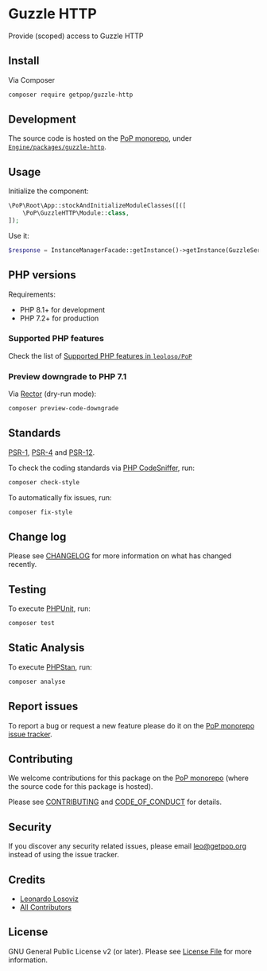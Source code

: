 # Guzzle HTTP

<!--
[![Build Status][ico-travis]][link-travis]
[![Quality Score][ico-code-quality]][link-code-quality]
[![Software License][ico-license]](LICENSE.md)
[![Latest Version on Packagist][ico-version]][link-packagist]
[![Coverage Status][ico-scrutinizer]][link-scrutinizer]
[![Total Downloads][ico-downloads]][link-downloads]
-->

Provide (scoped) access to Guzzle HTTP

## Install

Via Composer

``` bash
composer require getpop/guzzle-http
```

## Development

The source code is hosted on the [PoP monorepo](https://github.com/leoloso/PoP), under [`Engine/packages/guzzle-http`](https://github.com/leoloso/PoP/tree/master/layers/Engine/packages/guzzle-http).

## Usage

Initialize the component:

``` php
\PoP\Root\App::stockAndInitializeModuleClasses([([
    \PoP\GuzzleHTTP\Module::class,
]);
```

Use it:

```php
$response = InstanceManagerFacade::getInstance()->getInstance(GuzzleServiceInterface::class)->sendHTTPRequest(new RequestInput('GET', $url));
```

## PHP versions

Requirements:

- PHP 8.1+ for development
- PHP 7.2+ for production

### Supported PHP features

Check the list of [Supported PHP features in `leoloso/PoP`](https://github.com/leoloso/PoP/blob/master/docs/supported-php-features.md)

### Preview downgrade to PHP 7.1

Via [Rector](https://github.com/rectorphp/rector) (dry-run mode):

```bash
composer preview-code-downgrade
```

## Standards

[PSR-1](https://www.php-fig.org/psr/psr-1), [PSR-4](https://www.php-fig.org/psr/psr-4) and [PSR-12](https://www.php-fig.org/psr/psr-12).

To check the coding standards via [PHP CodeSniffer](https://github.com/squizlabs/PHP_CodeSniffer), run:

``` bash
composer check-style
```

To automatically fix issues, run:

``` bash
composer fix-style
```

## Change log

Please see [CHANGELOG](CHANGELOG.md) for more information on what has changed recently.

## Testing

To execute [PHPUnit](https://phpunit.de/), run:

``` bash
composer test
```

## Static Analysis

To execute [PHPStan](https://github.com/phpstan/phpstan), run:

``` bash
composer analyse
```

## Report issues

To report a bug or request a new feature please do it on the [PoP monorepo issue tracker](https://github.com/leoloso/PoP/issues).

## Contributing

We welcome contributions for this package on the [PoP monorepo](https://github.com/leoloso/PoP) (where the source code for this package is hosted).

Please see [CONTRIBUTING](CONTRIBUTING.md) and [CODE_OF_CONDUCT](CODE_OF_CONDUCT.md) for details.

## Security

If you discover any security related issues, please email leo@getpop.org instead of using the issue tracker.

## Credits

- [Leonardo Losoviz][link-author]
- [All Contributors][link-contributors]

## License

GNU General Public License v2 (or later). Please see [License File](LICENSE.md) for more information.

[ico-version]: https://img.shields.io/packagist/v/getpop/guzzle-http.svg?style=flat-square
[ico-license]: https://img.shields.io/badge/license-GPLv2-brightgreen.svg?style=flat-square
[ico-travis]: https://img.shields.io/travis/getpop/guzzle-http/master.svg?style=flat-square
[ico-scrutinizer]: https://img.shields.io/scrutinizer/coverage/g/getpop/guzzle-http.svg?style=flat-square
[ico-code-quality]: https://img.shields.io/scrutinizer/g/getpop/guzzle-http.svg?style=flat-square
[ico-downloads]: https://img.shields.io/packagist/dt/getpop/guzzle-http.svg?style=flat-square

[link-packagist]: https://packagist.org/packages/getpop/guzzle-http
[link-travis]: https://travis-ci.org/getpop/guzzle-http
[link-scrutinizer]: https://scrutinizer-ci.com/g/getpop/guzzle-http/code-structure
[link-code-quality]: https://scrutinizer-ci.com/g/getpop/guzzle-http
[link-downloads]: https://packagist.org/packages/getpop/guzzle-http
[link-author]: https://github.com/leoloso
[link-contributors]: ../../../../../../contributors
